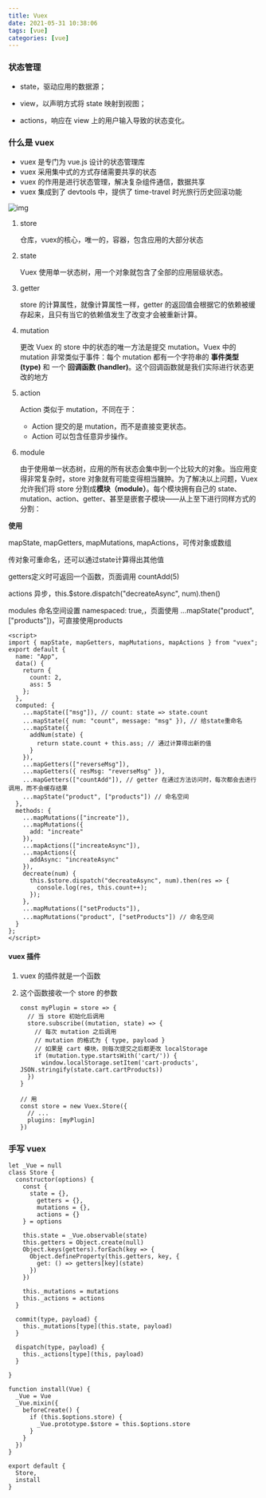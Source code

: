 ```yaml
---
title: Vuex
date: 2021-05-31 10:38:06
tags: [vue]
categories: [vue]
---
```


### 状态管理

* state，驱动应用的数据源； 

* view，以声明方式将 state 映射到视图； 

* actions，响应在 view 上的用户输入导致的状态变化。



### 什么是 vuex

* vuex 是专门为 vue.js 设计的状态管理库
* vuex 采用集中式的方式存储需要共享的状态
* vuex 的作用是进行状态管理，解决复杂组件通信，数据共享
* vuex 集成到了 devtools 中，提供了 time-travel 时光旅行历史回滚功能

![img](C:\Users\qiaolingyan\AppData\Roaming\Typora\typora-user-images\image-20210430155510267.png)

1. store

   仓库，vuex的核心，唯一的，容器，包含应用的大部分状态

2. state

   Vuex 使用单一状态树，用一个对象就包含了全部的应用层级状态。

3. getter

   store 的计算属性，就像计算属性一样，getter 的返回值会根据它的依赖被缓存起来，且只有当它的依赖值发生了改变才会被重新计算。

4. mutation

   更改 Vuex 的 store 中的状态的唯一方法是提交 mutation。Vuex 中的 mutation 非常类似于事件：每个 mutation 都有一个字符串的 **事件类型 (type)** 和 一个 **回调函数 (handler)**。这个回调函数就是我们实际进行状态更改的地方

5. action

   Action 类似于 mutation，不同在于：

   - Action 提交的是 mutation，而不是直接变更状态。
   - Action 可以包含任意异步操作。

6. module

   由于使用单一状态树，应用的所有状态会集中到一个比较大的对象。当应用变得非常复杂时，store 对象就有可能变得相当臃肿。为了解决以上问题，Vuex 允许我们将 store 分割成**模块（module）**。每个模块拥有自己的 state、mutation、action、getter、甚至是嵌套子模块——从上至下进行同样方式的分割：

**使用**

mapState, mapGetters, mapMutations, mapActions，可传对象或数组

传对象可重命名，还可以通过state计算得出其他值

getters定义时可返回一个函数，页面调用 countAdd(5)

actions 异步，this.$store.dispatch("decreateAsync", num).then()

modules 命名空间设置 namespaced: true,，页面使用 ...mapState("product", ["products"])，可直接使用products

```
<script>
import { mapState, mapGetters, mapMutations, mapActions } from "vuex";
export default {
  name: "App",
  data() {
    return {
      count: 2,
      ass: 5
    };
  },
  computed: {
    ...mapState(["msg"]), // count: state => state.count
    ...mapState({ num: "count", message: "msg" }), // 给state重命名
    ...mapState({
      addNum(state) {
        return state.count + this.ass; // 通过计算得出新的值
      }
    }),
    ...mapGetters(["reverseMsg"]),
    ...mapGetters({ resMsg: "reverseMsg" }),
    ...mapGetters(["countAdd"]), // getter 在通过方法访问时，每次都会去进行调用，而不会缓存结果
    ...mapState("product", ["products"]) // 命名空间
  },
  methods: {
    ...mapMutations(["increate"]),
    ...mapMutations({
      add: "increate"
    }),
    ...mapActions(["increateAsync"]),
    ...mapActions({
      addAsync: "increateAsync"
    }),
    decreate(num) {
      this.$store.dispatch("decreateAsync", num).then(res => {
        console.log(res, this.count++);
      });
    },
    ...mapMutations(["setProducts"]),
    ...mapMutations("product", ["setProducts"]) // 命名空间
  }
};
</script>
```

#### vuex 插件

1. vuex 的插件就是一个函数

2. 这个函数接收一个 store 的参数

   ```
   const myPlugin = store => {
     // 当 store 初始化后调用
     store.subscribe((mutation, state) => {
       // 每次 mutation 之后调用
       // mutation 的格式为 { type, payload }
       // 如果是 cart 模块，则每次提交之后都更改 localStorage
       if (mutation.type.startsWith('cart/')) {
         window.localStorage.setItem('cart-products', JSON.stringify(state.cart.cartProducts))
     })
   }
   
   // 用
   const store = new Vuex.Store({
     // ...
     plugins: [myPlugin]
   })
   ```


### 手写 vuex

```
let _Vue = null
class Store {
  constructor(options) {
    const {
      state = {},
        getters = {},
        mutations = {},
        actions = {}
    } = options

    this.state = _Vue.observable(state)
    this.getters = Object.create(null)
    Object.keys(getters).forEach(key => {
      Object.defineProperty(this.getters, key, {
        get: () => getters[key](state)
      })
    })

    this._mutations = mutations
    this._actions = actions
  }

  commit(type, payload) {
    this._mutations[type](this.state, payload)
  }

  dispatch(type, payload) {
    this._actions[type](this, payload)
  }

}

function install(Vue) {
  _Vue = Vue
  _Vue.mixin({
    beforeCreate() {
      if (this.$options.store) {
        _Vue.prototype.$store = this.$options.store
      }
    }
  })
}

export default {
  Store,
  install
}
```

